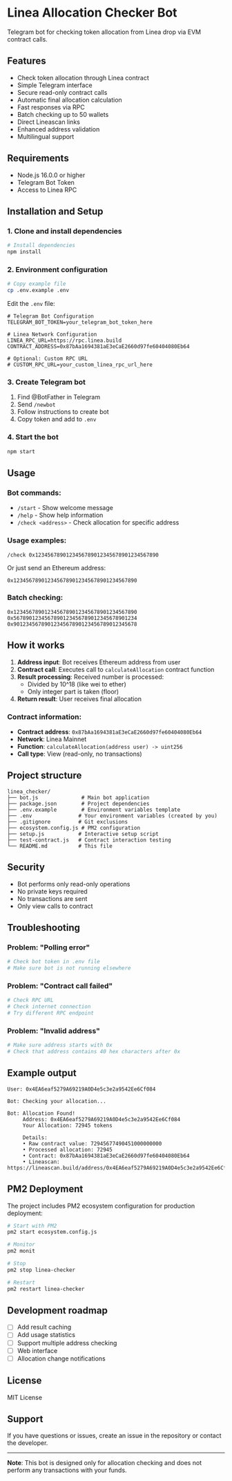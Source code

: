 # Linea Allocation Checker Bot

Telegram bot for checking token allocation from Linea drop via EVM contract calls.

## Features

- Check token allocation through Linea contract
- Simple Telegram interface
- Secure read-only contract calls
- Automatic final allocation calculation
- Fast responses via RPC
- Batch checking up to 50 wallets
- Direct Lineascan links
- Enhanced address validation
- Multilingual support

## Requirements

- Node.js 16.0.0 or higher
- Telegram Bot Token
- Access to Linea RPC

## Installation and Setup

### 1. Clone and install dependencies

```bash
# Install dependencies
npm install
```

### 2. Environment configuration

```bash
# Copy example file
cp .env.example .env
```

Edit the `.env` file:

```env
# Telegram Bot Configuration
TELEGRAM_BOT_TOKEN=your_telegram_bot_token_here

# Linea Network Configuration
LINEA_RPC_URL=https://rpc.linea.build
CONTRACT_ADDRESS=0x87bAa1694381aE3eCaE2660d97fe60404080Eb64

# Optional: Custom RPC URL
# CUSTOM_RPC_URL=your_custom_linea_rpc_url_here
```

### 3. Create Telegram bot

1. Find @BotFather in Telegram
2. Send `/newbot`
3. Follow instructions to create bot
4. Copy token and add to `.env`

### 4. Start the bot

```bash
npm start
```

## Usage

### Bot commands:

- `/start` - Show welcome message
- `/help` - Show help information
- `/check <address>` - Check allocation for specific address

### Usage examples:

```
/check 0x1234567890123456789012345678901234567890
```

Or just send an Ethereum address:
```
0x1234567890123456789012345678901234567890
```

### Batch checking:

```
0x1234567890123456789012345678901234567890
0x5678901234567890123456789012345678901234
0x9012345678901234567890123456789012345678
```

## How it works

1. **Address input**: Bot receives Ethereum address from user
2. **Contract call**: Executes call to `calculateAllocation` contract function
3. **Result processing**: Received number is processed:
   - Divided by 10^18 (like wei to ether)
   - Only integer part is taken (floor)
4. **Return result**: User receives final allocation

### Contract information:

- **Contract address**: `0x87bAa1694381aE3eCaE2660d97fe60404080Eb64`
- **Network**: Linea Mainnet
- **Function**: `calculateAllocation(address user) -> uint256`
- **Call type**: View (read-only, no transactions)

## Project structure

```
linea_checker/
├── bot.js              # Main bot application
├── package.json        # Project dependencies
├── .env.example        # Environment variables template
├── .env               # Your environment variables (created by you)
├── .gitignore         # Git exclusions
├── ecosystem.config.js # PM2 configuration
├── setup.js           # Interactive setup script
├── test-contract.js   # Contract interaction testing
└── README.md          # This file
```

## Security

- Bot performs only read-only operations
- No private keys required
- No transactions are sent
- Only view calls to contract

## Troubleshooting

### Problem: "Polling error"
```bash
# Check bot token in .env file
# Make sure bot is not running elsewhere
```

### Problem: "Contract call failed"
```bash
# Check RPC URL
# Check internet connection
# Try different RPC endpoint
```

### Problem: "Invalid address"
```bash
# Make sure address starts with 0x
# Check that address contains 40 hex characters after 0x
```

## Example output

```
User: 0x4EA6eaf5279A69219A0D4e5c3e2a9542Ee6Cf084

Bot: Checking your allocation...

Bot: Allocation Found!
     Address: 0x4EA6eaf5279A69219A0D4e5c3e2a9542Ee6Cf084
     Your Allocation: 72945 tokens
     
     Details:
     • Raw contract value: 72945677490451000000000
     • Processed allocation: 72945
     • Contract: 0x87bAa1694381aE3eCaE2660d97fe60404080Eb64
     • Lineascan: https://lineascan.build/address/0x4EA6eaf5279A69219A0D4e5c3e2a9542Ee6Cf084
```

## PM2 Deployment

The project includes PM2 ecosystem configuration for production deployment:

```bash
# Start with PM2
pm2 start ecosystem.config.js

# Monitor
pm2 monit

# Stop
pm2 stop linea-checker

# Restart
pm2 restart linea-checker
```

## Development roadmap

- [ ] Add result caching
- [ ] Add usage statistics
- [ ] Support multiple address checking
- [ ] Web interface
- [ ] Allocation change notifications

## License

MIT License

## Support

If you have questions or issues, create an issue in the repository or contact the developer.

---

**Note**: This bot is designed only for allocation checking and does not perform any transactions with your funds.
